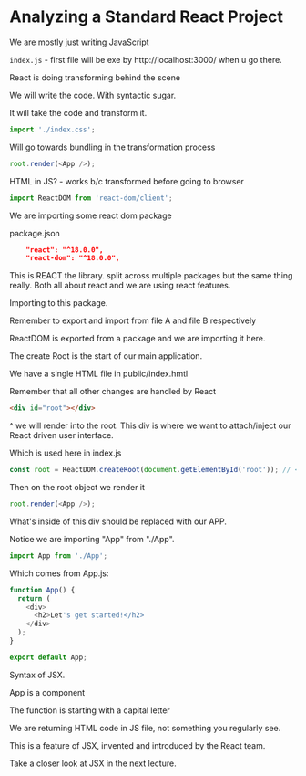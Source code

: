 # Analyzing a Standard React Project

We are mostly just writing JavaScript

`index.js` - first file will be exe by http://localhost:3000/ when u go there.

React is doing transforming behind the scene

We will write the code. With syntactic sugar.

It will take the code and transform it.

```js
import './index.css';
```
Will go towards bundling in the transformation process

```js
root.render(<App />);
```

HTML in JS? - works b/c transformed before going to browser

```js
import ReactDOM from 'react-dom/client';
```

We are importing some react dom package

package.json

```json
    "react": "^18.0.0",
    "react-dom": "^18.0.0",
```

This is REACT the library. split across multiple packages but the same thing really. Both all about react and we are using react features.

Importing to this package.

Remember to export and import from file A and file B respectively

ReactDOM is exported from a package and we are importing it here.

The create Root is the start of our main application.

We have a single HTML file in public/index.hmtl

Remember that all other changes are handled by React

```html
<div id="root"></div>
```
^ we will render into the root. This div is where we want to attach/inject our React driven user interface.

Which is used here in index.js

```js
const root = ReactDOM.createRoot(document.getElementById('root')); // <--- 
```

Then on the root object we render it

```js
root.render(<App />);
```

What's inside of this div should be replaced with our APP.

Notice we are importing "App" from "./App".

```js
import App from './App';
```

Which comes from App.js:

```js
function App() {
  return (
    <div>
      <h2>Let's get started!</h2>
    </div>
  );
}

export default App;
```

Syntax of JSX.

App is a component

The function is starting with a capital letter

We are returning HTML code in JS file, not something you regularly see.

This is a feature of JSX, invented and introduced by the React team.

Take a closer look at JSX in the next lecture.
